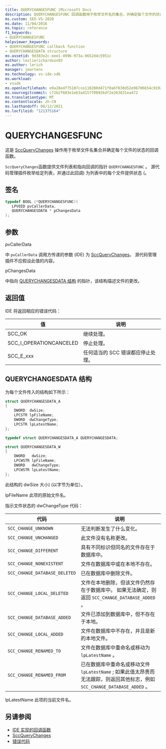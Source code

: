```yaml
---
title: QUERYCHANGESFUNC |Microsoft Docs
description: QUERYCHANGESFUNC 回调函数用于枚举文件名的集合，并确定每个文件的状态。
ms.custom: SEO-VS-2020
ms.date: 11/04/2016
ms.topic: reference
f1_keywords:
- QUERYCHANGESFUNC
helpviewer_keywords:
- QUERYCHANGESFUNC callback function
- QUERYCHANGESDATA structure
ms.assetid: 9d383e2c-eee1-4996-973a-0652d4c5951c
author: leslierichardson95
ms.author: lerich
manager: jmartens
ms.technology: vs-ide-sdk
ms.workload:
- vssdk
ms.openlocfilehash: e9a28e4f75187cce110280d471f0a6f830d52e96706654c91929b324da70f57d
ms.sourcegitcommit: c72b2f603e1eb3a4157f00926df2e263831ea472
ms.translationtype: MT
ms.contentlocale: zh-CN
ms.lasthandoff: 08/12/2021
ms.locfileid: "121375164"
---
```

# <a name="querychangesfunc"></a>QUERYCHANGESFUNC
这是 [SccQueryChanges](../extensibility/sccquerychanges-function.md) 操作用于枚举文件名集合并确定每个文件的状态的回调函数。

 `SccQueryChanges`函数提供文件列表和指向回调的指针 `QUERYCHANGESFUNC` 。 源代码管理插件枚举给定列表，并通过此回调) 为列表中的每个文件提供状态 (。

## <a name="signature"></a>签名

```cpp
typedef BOOL (*QUERYCHANGESFUNC)(
   LPVOID pvCallerData,
   QUERYCHANGESDATA * pChangesData
);
```

## <a name="parameters"></a>参数
 pvCallerData

中 `pvCallerData` 调用方传递的参数 (IDE) 为 [SccQueryChanges](../extensibility/sccquerychanges-function.md)。 源代码管理插件不应假设此值的内容。

 pChangesData

中指向 [QUERYCHANGESDATA 结构](#LinkQUERYCHANGESDATA) 的指针，该结构描述文件的更改。

## <a name="return-value"></a>返回值
 IDE 将返回相应的错误代码：

|值|说明|
|-----------|-----------------|
|SCC_OK|继续处理。|
|SCC_I_OPERATIONCANCELED|停止处理。|
|SCC_E_xxx|任何适当的 SCC 错误都应停止处理。|

## <a name="querychangesdata-structure"></a><a name="LinkQUERYCHANGESDATA"></a> QUERYCHANGESDATA 结构
 为每个文件传入的结构如下所示：

```cpp
struct QUERYCHANGESDATA_A
{
    DWORD  dwSize;
    LPCSTR lpFileName;
    DWORD  dwChangeType;
    LPCSTR lpLatestName;
};

typedef struct QUERYCHANGESDATA_A QUERYCHANGESDATA;

struct QUERYCHANGESDATA_W
{
    DWORD   dwSize;
    LPCWSTR lpFileName;
    DWORD   dwChangeType;
    LPCWSTR lpLatestName;
};
```

 此结构的 dwSize 大小)  (以字节为单位）。

 lpFileName 此项的原始文件名。

 指示文件状态的 dwChangeType 代码：

|代码|说明|
|----------|-----------------|
|`SCC_CHANGE_UNKNOWN`|无法判断发生了什么变化。|
|`SCC_CHANGE_UNCHANGED`|此文件没有名称更改。|
|`SCC_CHANGE_DIFFERENT`|具有不同标识但同名的文件存在于数据库中。|
|`SCC_CHANGE_NONEXISTENT`|文件在数据库中或在本地不存在。|
|`SCC_CHANGE_DATABASE_DELETED`|已在数据库中删除文件。|
|`SCC_CHANGE_LOCAL_DELETED`|文件在本地删除，但该文件仍然存在于数据库中。 如果无法确定，则返回 `SCC_CHANGE_DATABASE_ADDED` 。|
|`SCC_CHANGE_DATABASE_ADDED`|文件已添加到数据库中，但不存在于本地。|
|`SCC_CHANGE_LOCAL_ADDED`|文件在数据库中不存在，并且是新的本地文件。|
|`SCC_CHANGE_RENAMED_TO`|文件在数据库中重命名或移动为 `lpLatestName` 。|
|`SCC_CHANGE_RENAMED_FROM`|已在数据库中重命名或移动文件 `lpLatestName` ; 如果此值太昂贵而无法跟踪，则返回其他标志，例如 `SCC_CHANGE_DATABASE_ADDED` 。|

 lpLatestName 此项的当前文件名。

## <a name="see-also"></a>另请参阅
- [IDE 实现的回调函数](../extensibility/callback-functions-implemented-by-the-ide.md)
- [SccQueryChanges](../extensibility/sccquerychanges-function.md)
- [错误代码](../extensibility/error-codes.md)
